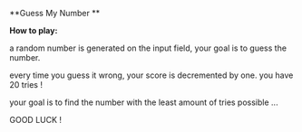 **Guess My Number **

**How to play:**

a random number is generated on the input field, your goal is to guess the number.

every time you guess it wrong, your score is decremented by one.
you have 20 tries !

your goal is to find the number with the least amount of tries possible ...

GOOD LUCK !



